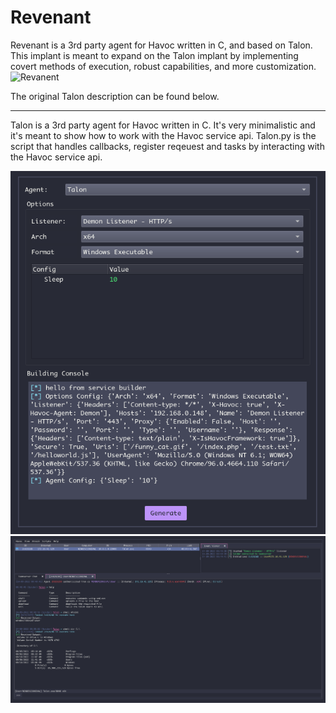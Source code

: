 # Revenant

Revenant is a 3rd party agent for Havoc written in C, and based on Talon. This implant is meant to expand on the Talon implant by implementing covert methods of execution, robust capabilities, and more customization.
![Revanent](https://user-images.githubusercontent.com/22229087/221421554-b4354743-8d90-432b-9c9b-5d0ffde748f7.png)

The original Talon description can be found below.

-------------------------------------------------------------------------------------------------------------------------------------------------------------------------

Talon is a 3rd party agent for Havoc written in C. It's very minimalistic and it's meant to show how to work with the Havoc service api.
Talon.py is the script that handles callbacks, register reqeuest and tasks by interacting with the Havoc service api. 

![Payload Generator](Assets/PayloadGenerator.png)
![Havoc Talon Interacted](Assets/HavocTalonInteract.png)

